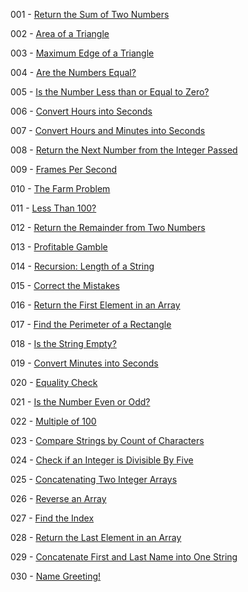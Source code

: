 001 - [Return the Sum of Two Numbers](https://edabit.com/challenge/3LpBLgNRyaHMvNb4j)

002 - [Area of a Triangle](https://edabit.com/challenge/3CaszbdZYGN4otQD8)

003 - [Maximum Edge of a Triangle](https://edabit.com/challenge/nhXofMMyrowMyr9Nv)

004 - [Are the Numbers Equal?](https://edabit.com/challenge/QSnaSH5S3oxZkwcNc)

005 - [Is the Number Less than or Equal to Zero?](https://edabit.com/challenge/PTiLYyb4A69KZtBCg)

006 - [Convert Hours into Seconds](https://edabit.com/challenge/6AnQqiEjkJdZrWhPS)

007 - [Convert Hours and Minutes into Seconds](https://edabit.com/challenge/JesaFi5ntBEbGT8bu)

008 - [Return the Next Number from the Integer Passed](https://edabit.com/challenge/NAQhEoxbofPidLxm9)

009 - [Frames Per Second](https://edabit.com/challenge/d9suvbchE2bnHNQuK)

010 - [The Farm Problem](https://edabit.com/challenge/8Qg78sf5SNDEANKti)

011 - [Less Than 100?](https://edabit.com/challenge/9MjEpkL7yAjAqiH58)

012 - [Return the Remainder from Two Numbers](https://edabit.com/challenge/Q2j5FTFtsk7PdzrQk)

013 - [Profitable Gamble](https://edabit.com/challenge/ghbHrRnRiDz9fvQNF)

014 - [Recursion: Length of a String](https://edabit.com/challenge/4MSbtYFBiRtxHEkY8)

015 - [Correct the Mistakes](https://edabit.com/challenge/ks3vMrqdnW3CQ3F4i)

016 - [Return the First Element in an Array](https://edabit.com/challenge/QaApgtePE6QrCZ64o)

017 - [Find the Perimeter of a Rectangle](https://edabit.com/challenge/XnJ24rWW7iJkNrtsh)

018 - [Is the String Empty?](https://edabit.com/challenge/EzbfiquDoAc2Zc9FL)

019 - [Convert Minutes into Seconds](https://edabit.com/challenge/8q54MKnRrm89pSLmW)

020 - [Equality Check](https://edabit.com/challenge/BGvTMfwxYDRbtaTJ3)

021 - [Is the Number Even or Odd?](https://edabit.com/challenge/kuzB5CMXiKDEYKXAP)

022 - [Multiple of 100](https://edabit.com/challenge/qMr6wYGr6NaXAPQGF)

023 - [Compare Strings by Count of Characters](https://edabit.com/challenge/yHGowWucg3k2kJdZ4)

024 - [Check if an Integer is Divisible By Five](https://edabit.com/challenge/iBQYbSHZGhpktLRdn)

025 - [Concatenating Two Integer Arrays](https://edabit.com/challenge/CzPEsTuXfE8J8vknX)

026 - [Reverse an Array](https://edabit.com/challenge/kJQYTCCWSnzhXG9dn)

027 - [Find the Index](https://edabit.com/challenge/9ApjPggCLGiPt573m)

028 - [Return the Last Element in an Array](https://edabit.com/challenge/7JBTN4TbaxJQMdX9W)

029 - [Concatenate First and Last Name into One String](https://edabit.com/challenge/RQwdZmtrW8mCnuCMN)

030 - [Name Greeting!](https://edabit.com/challenge/6kdGMdd78jpZ45ujo)
